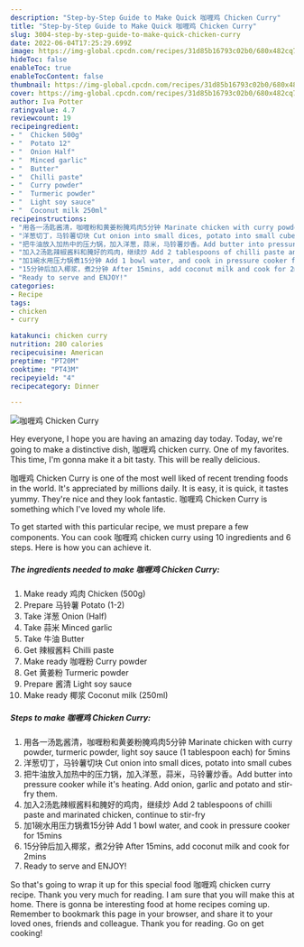 ```yaml
---
description: "Step-by-Step Guide to Make Quick 咖喱鸡 Chicken Curry"
title: "Step-by-Step Guide to Make Quick 咖喱鸡 Chicken Curry"
slug: 3004-step-by-step-guide-to-make-quick-chicken-curry
date: 2022-06-04T17:25:29.699Z
image: https://img-global.cpcdn.com/recipes/31d85b16793c02b0/680x482cq70/咖喱鸡-chicken-curry-recipe-main-photo.jpg
hideToc: false
enableToc: true
enableTocContent: false
thumbnail: https://img-global.cpcdn.com/recipes/31d85b16793c02b0/680x482cq70/咖喱鸡-chicken-curry-recipe-main-photo.jpg
cover: https://img-global.cpcdn.com/recipes/31d85b16793c02b0/680x482cq70/咖喱鸡-chicken-curry-recipe-main-photo.jpg
author: Iva Potter
ratingvalue: 4.7
reviewcount: 19
recipeingredient:
- "  Chicken 500g"
- "  Potato 12"
- "  Onion Half"
- "  Minced garlic"
- "  Butter"
- "  Chilli paste"
- "  Curry powder"
- "  Turmeric powder"
- "  Light soy sauce"
- "  Coconut milk 250ml"
recipeinstructions:
- "用各一汤匙酱清，咖喱粉和黄姜粉腌鸡肉5分钟 Marinate chicken with curry powder, turmeric powder, light soy sauce (1 tablespoon each) for 5mins"
- "洋葱切丁，马铃薯切块 Cut onion into small dices, potato into small cubes"
- "把牛油放入加热中的压力锅，加入洋葱，蒜米，马铃薯炒香。Add butter into pressure cooker while it&#39;s heating. Add onion, garlic and potato and stir-fry them."
- "加入2汤匙辣椒酱料和腌好的鸡肉，继续炒 Add 2 tablespoons of chilli paste and marinated chicken, continue to stir-fry"
- "加1碗水用压力锅煮15分钟 Add 1 bowl water, and cook in pressure cooker for 15mins"
- "15分钟后加入椰浆，煮2分钟 After 15mins, add coconut milk and cook for 2mins"
- "Ready to serve and ENJOY!"
categories:
- Recipe
tags:
- chicken
- curry

katakunci: chicken curry 
nutrition: 280 calories
recipecuisine: American
preptime: "PT20M"
cooktime: "PT43M"
recipeyield: "4"
recipecategory: Dinner

---
```



![咖喱鸡 Chicken Curry](https://img-global.cpcdn.com/recipes/31d85b16793c02b0/680x482cq70/咖喱鸡-chicken-curry-recipe-main-photo.jpg)

Hey everyone, I hope you are having an amazing day today. Today, we're going to make a distinctive dish, 咖喱鸡 chicken curry. One of my favorites. This time, I'm gonna make it a bit tasty. This will be really delicious.



咖喱鸡 Chicken Curry is one of the most well liked of recent trending foods in the world. It's appreciated by millions daily. It is easy, it is quick, it tastes yummy. They're nice and they look fantastic. 咖喱鸡 Chicken Curry is something which I've loved my whole life.


To get started with this particular recipe, we must prepare a few components. You can cook 咖喱鸡 chicken curry using 10 ingredients and 6 steps. Here is how you can achieve it.

<!--inarticleads1-->

##### The ingredients needed to make 咖喱鸡 Chicken Curry:

1. Make ready  鸡肉 Chicken (500g)
1. Prepare  马铃薯 Potato (1-2)
1. Take  洋葱 Onion (Half)
1. Take  蒜米 Minced garlic
1. Take  牛油 Butter
1. Get  辣椒酱料 Chilli paste
1. Make ready  咖喱粉 Curry powder
1. Get  黄姜粉 Turmeric powder
1. Prepare  酱清 Light soy sauce
1. Make ready  椰浆 Coconut milk (250ml)




<!--inarticleads2-->

##### Steps to make 咖喱鸡 Chicken Curry:

1. 用各一汤匙酱清，咖喱粉和黄姜粉腌鸡肉5分钟 Marinate chicken with curry powder, turmeric powder, light soy sauce (1 tablespoon each) for 5mins
1. 洋葱切丁，马铃薯切块 Cut onion into small dices, potato into small cubes
1. 把牛油放入加热中的压力锅，加入洋葱，蒜米，马铃薯炒香。Add butter into pressure cooker while it&#39;s heating. Add onion, garlic and potato and stir-fry them.
1. 加入2汤匙辣椒酱料和腌好的鸡肉，继续炒 Add 2 tablespoons of chilli paste and marinated chicken, continue to stir-fry
1. 加1碗水用压力锅煮15分钟 Add 1 bowl water, and cook in pressure cooker for 15mins
1. 15分钟后加入椰浆，煮2分钟 After 15mins, add coconut milk and cook for 2mins
1. Ready to serve and ENJOY!



So that's going to wrap it up for this special food 咖喱鸡 chicken curry recipe. Thank you very much for reading. I am sure that you will make this at home. There is gonna be interesting food at home recipes coming up. Remember to bookmark this page in your browser, and share it to your loved ones, friends and colleague. Thank you for reading. Go on get cooking!
